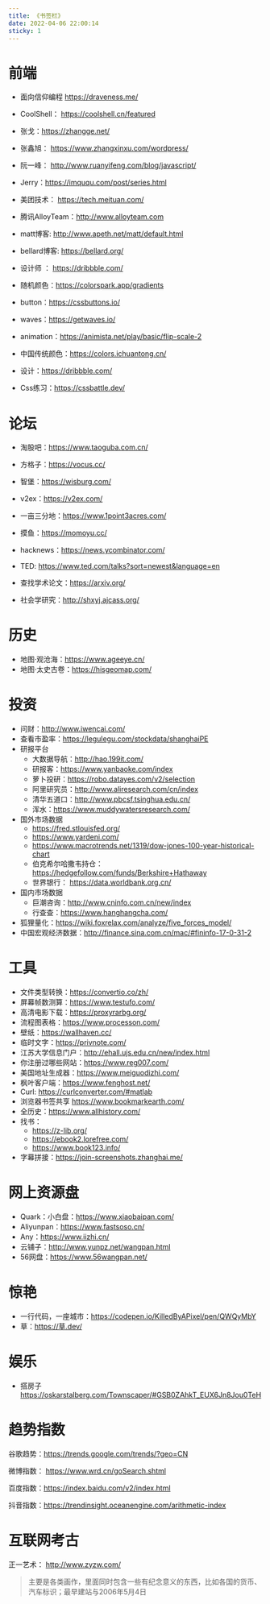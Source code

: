 ```yaml
---
title: 《书签栏》
date: 2022-04-06 22:00:14
sticky: 1
---
```







# 前端
- 面向信仰编程 https://draveness.me/
- CoolShell： https://coolshell.cn/featured
- 张戈：https://zhangge.net/
- 张鑫旭： https://www.zhangxinxu.com/wordpress/
- 阮一峰： http://www.ruanyifeng.com/blog/javascript/
- Jerry：https://imququ.com/post/series.html
- 美团技术： https://tech.meituan.com/
- 腾讯AlloyTeam：http://www.alloyteam.com
- matt博客: http://www.apeth.net/matt/default.html
- bellard博客: https://bellard.org/

- 设计师 ： https://dribbble.com/
- 随机颜色：https://colorspark.app/gradients
- button：https://cssbuttons.io/
- waves：https://getwaves.io/
- animation：https://animista.net/play/basic/flip-scale-2
- 中国传统颜色：https://colors.ichuantong.cn/
- 设计：https://dribbble.com/
- Css练习：https://cssbattle.dev/








# 论坛
- 淘股吧：https://www.taoguba.com.cn/
- 方格子：https://vocus.cc/
- 智堡：https://wisburg.com/
- v2ex：https://v2ex.com/
- 一亩三分地：https://www.1point3acres.com/
- 摸鱼：https://momoyu.cc/
- hacknews：https://news.ycombinator.com/
- TED: https://www.ted.com/talks?sort=newest&language=en
- 查找学术论文：https://arxiv.org/

-   社会学研究：http://shxyj.ajcass.org/



# 历史

- 地图·观沧海：https://www.ageeye.cn/
- 地图·太史古卷：https://hisgeomap.com/



# 投资
- 问财：http://www.iwencai.com/
- 查看市盈率：https://legulegu.com/stockdata/shanghaiPE
- 研报平台
    - 大数据导航：http://hao.199it.com/
    - 研报客：https://www.yanbaoke.com/index
    - 萝卜投研：https://robo.datayes.com/v2/selection
    - 阿里研究员：http://www.aliresearch.com/cn/index
    - 清华五道口：http://www.pbcsf.tsinghua.edu.cn/
    - 浑水：https://www.muddywatersresearch.com/
- 国外市场数据
    - https://fred.stlouisfed.org/
    - https://www.yardeni.com/
    - https://www.macrotrends.net/1319/dow-jones-100-year-historical-chart
    - 伯克希尔哈撒韦持仓：https://hedgefollow.com/funds/Berkshire+Hathaway
    - 世界银行： https://data.worldbank.org.cn/
- 国内市场数据
     - 巨潮咨询：http://www.cninfo.com.cn/new/index
     - 行查查：https://www.hanghangcha.com/
-   狐狸量化：https://wiki.foxrelax.com/analyze/five_forces_model/
-   中国宏观经济数据：http://finance.sina.com.cn/mac/#fininfo-17-0-31-2



# 工具
- 文件类型转换：https://convertio.co/zh/
- 屏幕帧数测算：https://www.testufo.com/
- 高清电影下载：https://proxyrarbg.org/
- 流程图表格：https://www.processon.com/
- 壁纸：https://wallhaven.cc/
- 临时文字：https://privnote.com/
- 江苏大学信息门户：http://ehall.ujs.edu.cn/new/index.html
- 你注册过哪些网站：https://www.reg007.com/
- 美国地址生成器：https://www.meiguodizhi.com/
- 枫叶客户端：https://www.fenghost.net/
- Curl: https://curlconverter.com/#matlab
- 浏览器书签共享 https://www.bookmarkearth.com/
- 全历史：https://www.allhistory.com/
- 找书：
    - https://z-lib.org/
    - https://ebook2.lorefree.com/
    - https://www.book123.info/
- 字幕拼接：https://join-screenshots.zhanghai.me/



# 网上资源盘

-   Quark：小白盘：https://www.xiaobaipan.com/
-   Aliyunpan：https://www.fastsoso.cn/
-   Any：https://www.iizhi.cn/
-   云铺子：http://www.yunpz.net/wangpan.html
-   56网盘：https://www.56wangpan.net/





# 惊艳

-   一行代码，一座城市：https://codepen.io/KilledByAPixel/pen/QWQyMbY
-   草：https://草.dev/






# 娱乐
- 搭房子 https://oskarstalberg.com/Townscaper/#GSB0ZAhkT_EUX6Jn8Jou0TeH





# 趋势指数

谷歌趋势：https://trends.google.com/trends/?geo=CN

微博指数： https://www.wrd.cn/goSearch.shtml

百度指数：https://index.baidu.com/v2/index.html

抖音指数：https://trendinsight.oceanengine.com/arithmetic-index









# 互联网考古

正一艺术： http://www.zyzw.com/

>   主要是各类画作，里面同时包含一些有纪念意义的东西，比如各国的货币、汽车标识；最早建站与2006年5月4日
